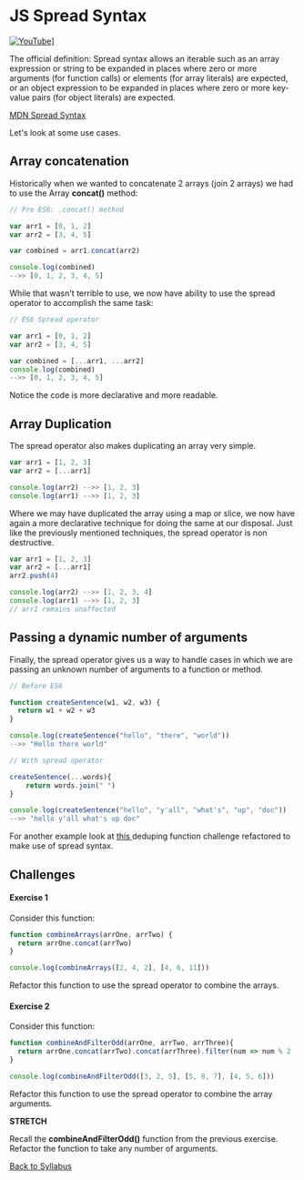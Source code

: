 # JS Spread Syntax


[![YouTube](http://img.youtube.com/vi/72qhgQQNkOo/0.jpg)](https://www.youtube.com/watch?v=72qhgQQNkOo)]

The official definition: Spread syntax allows an iterable such as an array expression or string to be expanded in places where zero or more
arguments (for function calls) or elements (for array literals) are expected, or an object expression to be expanded
in places where zero or more key-value pairs (for object literals) are expected.

<a href="https://developer.mozilla.org/en-US/docs/Web/JavaScript/Reference/Operators/Spread_syntax" target="blank">MDN Spread Syntax</a>

Let's look at some use cases.

## Array concatenation

Historically when we wanted to concatenate 2 arrays (join 2 arrays) we had to use the Array **concat()** method:

```javascript
// Pre ES6: .concat() method

var arr1 = [0, 1, 2]
var arr2 = [3, 4, 5]

var combined = arr1.concat(arr2)

console.log(combined)
-->> [0, 1, 2, 3, 4, 5]
```

While that wasn't terrible to use, we now have ability to use the spread operator to accomplish the same task:

```javascript
// ES6 Spread operator

var arr1 = [0, 1, 2]
var arr2 = [3, 4, 5]

var combined = [...arr1, ...arr2]
console.log(combined)
-->> [0, 1, 2, 3, 4, 5]
```

Notice the code is more declarative and more readable.

## Array Duplication

The spread operator also makes duplicating an array very simple.

```javascript
var arr1 = [1, 2, 3]
var arr2 = [...arr1]

console.log(arr2) -->> [1, 2, 3]
console.log(arr1) -->> [1, 2, 3]
```

Where we may have duplicated the array using a map or slice, we now have again a more declarative technique for doing the same at our disposal. Just like the previously mentioned techniques, the spread operator is non destructive.

```javascript
var arr1 = [1, 2, 3]
var arr2 = [...arr1]
arr2.push(4)

console.log(arr2) -->> [1, 2, 3, 4]
console.log(arr1) -->> [1, 2, 3]
// arr1 remains unaffected
```

## Passing a dynamic number of arguments

Finally, the spread operator gives us a way to handle cases in which we are passing an unknown number of arguments to a function or method.

```javascript
// Before ES6

function createSentence(w1, w2, w3) {
  return w1 + w2 + w3
}

console.log(createSentence("hello", "there", "world"))
-->> "Hello there world"

// With spread operator

createSentence(...words){
    return words.join(" ")
}

console.log(createSentence("hello", "y'all", "what's", "up", "doc"))
-->> "hello y'all what's up doc"
```

For another example look at <a href="https://github.com/bravo-2018/daily_challenges/blob/master/March-28/dedupe/dedupe.js" target="blank">this </a> deduping function challenge refactored to make use of spread syntax.

## Challenges

#### Exercise 1

Consider this function:

```javascript
function combineArrays(arrOne, arrTwo) {
  return arrOne.concat(arrTwo)
}

console.log(combineArrays([2, 4, 2], [4, 6, 11]))
```

Refactor this function to use the spread operator to combine the arrays.

#### Exercise 2

Consider this function:

```javascript
function combineAndFilterOdd(arrOne, arrTwo, arrThree){
  return arrOne.concat(arrTwo).concat(arrThree).filter(num => num % 2 !== 0)
}

console.log(combineAndFilterOdd([3, 2, 5], [5, 8, 7], [4, 5, 6]))
```

Refactor this function to use the spread operator to combine the array arguments.

**STRETCH**

Recall the **combineAndFilterOdd()** function from the previous exercise. Refactor the function to take any number of arguments.

[Back to Syllabus](../README.md)
